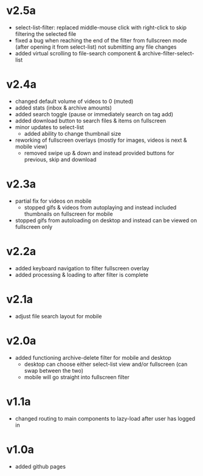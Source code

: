 # v2.5a
- select-list-filter: replaced middle-mouse click with right-click to skip filtering the selected file
- fixed a bug when reaching the end of the filter from fullscreen mode (after opening it from select-list) not submitting any file changes
- added virtual scrolling to file-search component & archive-filter-select-list

# v2.4a
- changed default volume of videos to 0 (muted)
- added stats (inbox & archive amounts)
- added search toggle (pause or immediately search on tag add)
- added download button to search files & items on fullscreen
- minor updates to select-list
    - added ability to change thumbnail size
- reworking of fullscreen overlays (mostly for images, videos is next & mobile view)
    - removed swipe up & down and instead provided buttons for previous, skip and download

# v2.3a
- partial fix for videos on mobile
    - stopped gifs & videos from autoplaying and instead included thumbnails on fullscreen for mobile
- stopped gifs from autoloading on desktop and instead can be viewed on fullscreen only


# v2.2a
- added keyboard navigation to filter fullscreen overlay
- added processing & loading to after filter is complete

# v2.1a
- adjust file search layout for mobile

# v2.0a
- added functioning archive-delete filter for mobile and desktop
    - desktop can choose either select-list view and/or fullscreen (can swap between the two)
    - mobile will go straight into fullscreen filter

# v1.1a
- changed routing to main components to lazy-load after user has logged in

#  v1.0a
- added github pages